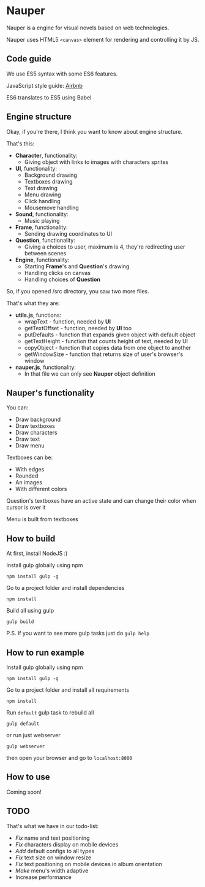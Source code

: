 # Nauper
Nauper is a engine for visual novels based on web technologies.

Nauper uses HTML5 `<canvas>` element for rendering and controlling it by JS.

## Code guide
We use ES5 syntax with some ES6 features.

JavaScript style guide: [Airbnb](https://github.com/airbnb/javascript/tree/master)

ES6 translates to ES5 using Babel

## Engine structure
Okay, if you're there, I think you want to know about engine structure.

That's this:
* **Character**, functionality:
  * Giving object with links to images with characters sprites
* **UI**, functionality:
  * Background drawing
  * Textboxes drawing
  * Text drawing
  * Menu drawing
  * Click handling
  * Mousemove handling
* **Sound**, functionality:
  * Music playing
* **Frame**, functionality:
  * Sending drawing coordinates to UI
* **Question**, functionality:
  * Giving a choices to user, maximum is 4, they're redirecting user between scenes
* **Engine**, functionality:
  * Starting **Frame**'s and **Question**'s drawing
  * Handling clicks on canvas
  * Handling choices of **Question**

So, if you opened /src directory, you saw two more files.

That's what they are:
* **utils.js**, functions:
  * wrapText - function, needed by **UI**
  * getTextOffset - function, needed by **UI** too
  * putDefaults - function that expands given object with default object
  * getTextHeight - function that counts height of text, needed by UI
  * copyObject - function that copies data from one object to another
  * getWindowSize - function that returns size of user's browser's window
* **nauper.js**, functionality:
  * In that file we can only see **Nauper** object definition

## Nauper's functionality
You can:
  * Draw background
  * Draw textboxes
  * Draw characters
  * Draw text
  * Draw menu

Textboxes can be:
  * With edges
  * Rounded
  * An images
  * With different colors

Question's textboxes have an active state and can change their color when cursor is over it

Menu is built from textboxes

## How to build

At first, install NodeJS :)

Install gulp globally using npm
```
npm install gulp -g
```

Go to a project folder and install dependencies
```
npm install
```

Build all using gulp
```
gulp build
```

P.S. If you want to see more gulp tasks just do `gulp help`

## How to run example

Install gulp globally using npm
```
npm install gulp -g
```

Go to a project folder and install all requirements
```
npm install
```

Run `default` gulp task to rebuild all
```
gulp default
```

or run just webserver

```
gulp webserver
```

then open your browser and go to `localhost:8000`

## How to use
Coming soon!

## TODO
That's what we have in our todo-list:
* *Fix* name and text positioning
* *Fix* characters display on mobile devices
* *Add* default configs to all types
* *Fix* text size on window resize
* *Fix* text positioning on mobile devices in album orientation
* *Make* menu's width adaptive
* Increase performance
